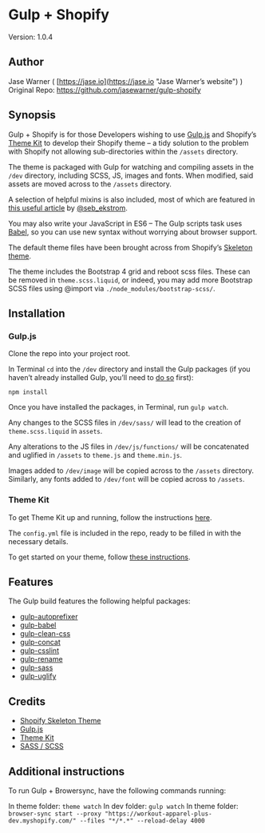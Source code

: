 # Gulp + Shopify

Version: 1.0.4

## Author

Jase Warner ( [https://jase.io](https://jase.io "Jase Warner’s website") )
Original Repo: https://github.com/jasewarner/gulp-shopify
## Synopsis

Gulp + Shopify is for those Developers wishing to use [Gulp.js](http://gulpjs.com/ "Gulp.js website") and Shopify’s [Theme Kit](https://shopify.github.io/themekit/ "Theme Kit Github page") to develop their Shopify theme &ndash; a tidy solution to the problem with Shopify not allowing sub-directories within the `/assets` directory.

The theme is packaged with Gulp for watching and compiling assets in the `/dev` directory, including SCSS, JS, images and fonts. When modified, said assets are moved across to the `/assets` directory.

A selection of helpful mixins is also included, most of which are featured in [this useful article](http://zerosixthree.se/8-sass-mixins-you-must-have-in-your-toolbox/ "Mixins article") by [@seb_ekstrom](https://twitter.com/seb_ekstrom "@seb_ekstrom on Twitter").

You may also write your JavaScript in ES6 &ndash; The Gulp scripts task uses [Babel](https://babeljs.io/ "Babel website"), so you can use new syntax without worrying about browser support.

The default theme files have been brought across from Shopify’s [Skeleton theme](https://github.com/Shopify/skeleton-theme "Skeleton theme Github page").

The theme includes the Bootstrap 4 grid and reboot scss files. These can be removed in `theme.scss.liquid`, or indeed, you may add more Bootstrap SCSS files using @import via `./node_modules/bootstrap-scss/`.

## Installation

### Gulp.js

Clone the repo into your project root.

In Terminal `cd` into the `/dev` directory and install the Gulp packages (if you haven’t already installed Gulp, you’ll need to [do so](https://github.com/gulpjs/gulp/blob/master/docs/getting-started.md "Gulp installation") first):

`npm install`

Once you have installed the packages, in Terminal, run `gulp watch`.

Any changes to the SCSS files in `/dev/sass/` will lead to the creation of `theme.scss.liquid` in `assets`.

Any alterations to the JS files in `/dev/js/functions/` will be concatenated and uglified in `/assets` to `theme.js` and `theme.min.js`.

Images added to `/dev/image` will be copied across to the `/assets` directory. Similarly, any fonts added to `/dev/font` will be copied across to `/assets`.

### Theme Kit

To get Theme Kit up and running, follow the instructions [here](https://shopify.github.io/themekit/#installation "Theme Kit installation instructions").

The `config.yml` file is included in the repo, ready to be filled in with the necessary details.

To get started on your theme, follow [these instructions](https://shopify.github.io/themekit/#use-a-new-theme "Theme Kit usage instructions").

## Features

The Gulp build features the following helpful packages:

* [gulp-autoprefixer](https://github.com/sindresorhus/gulp-autoprefixer "gulp-autoprefixer Github page")
* [gulp-babel](https://github.com/babel/gulp-babel "gulp-babel Github page")
* [gulp-clean-css](https://github.com/scniro/gulp-clean-css "gulp-clean-css Github page")
* [gulp-concat](https://github.com/contra/gulp-concat "gulp-concat Github page")
* [gulp-csslint](https://github.com/lazd/gulp-csslint "gulp-csslint Github page")
* [gulp-rename](https://github.com/hparra/gulp-rename "gulp-rename Github page")
* [gulp-sass](https://github.com/dlmanning/gulp-sass "gulp-sass Github page")
* [gulp-uglify](https://github.com/terinjokes/gulp-uglify "gulp-uglify Github page")

## Credits

* [Shopify Skeleton Theme](https://github.com/Shopify/skeleton-theme "Shopify Skeleton Theme Github page")
* [Gulp.js](http://gulpjs.com/ "Gulp.js website")
* [Theme Kit](https://shopify.github.io/themekit/ "Shopify Theme Kit Github page")
* [SASS / SCSS](http://sass-lang.com/ "SASS website")

## Additional instructions
To run Gulp + Browersync, have the following commands running:

In theme folder: `theme watch`
In dev folder: `gulp watch`
In theme folder: `browser-sync start --proxy "https://workout-apparel-plus-dev.myshopify.com/" --files "*/*.*" --reload-delay 4000`
